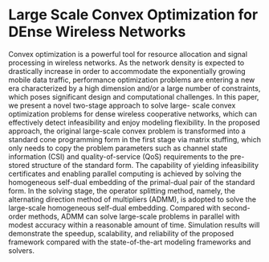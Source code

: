 # Large Scale Convex Optimization for DEnse Wireless Networks
Convex optimization is a powerful tool for resource allocation and signal processing in wireless networks. As the network density is expected to drastically increase in order to accommodate the exponentially growing mobile data traffic, performance optimization problems are entering a new era characterized by a high dimension and/or a large number of constraints, which poses significant design and computational challenges. In this paper, we present a novel two-stage approach to solve large- scale convex optimization problems for dense wireless cooperative networks, which can effectively detect infeasibility and enjoy modeling flexibility. In the proposed approach, the original large-scale convex problem is transformed into a standard cone programming form in the first stage via matrix stuffing, which only needs to copy the problem parameters such as channel state information (CSI) and quality-of-service (QoS) requirements to the pre-stored structure of the standard form. The capability of yielding infeasibility certificates and enabling parallel computing is achieved by solving the homogeneous self-dual embedding of the primal-dual pair of the standard form. In the solving stage, the operator splitting method, namely, the alternating direction method of multipliers (ADMM), is adopted to solve the large-scale homogeneous self-dual embedding. Compared with second-order methods, ADMM can solve large-scale problems in parallel with modest accuracy within a reasonable amount of time. Simulation results will demonstrate the speedup, scalability, and reliability of the proposed framework compared with the state-of-the-art modeling frameworks and solvers.
